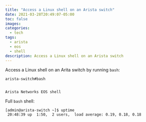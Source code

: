 ```yaml
---
title: "Access a Linux shell on an Arista switch"
date: 2021-03-28T20:49:07-05:00
toc: false
images:
categories:
  - tech
tags: 
  - arista
  - eos
  - shell
description: Access a Linux shell on an Arista switch
---
```


Access a Linux shell on an Arita switch by running `bash`:

```
arista-switch#bash


Arista Networks EOS shell
```

Full `bash` shell:

```
[admin@arista-switch ~]$ uptime
 20:48:39 up  1:50,  2 users,  load average: 0.19, 0.18, 0.18
```